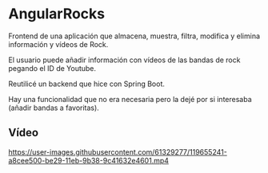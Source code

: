# AngularRocks

Frontend de una aplicación que almacena, muestra, filtra, modifica y elimina información y vídeos de Rock. 

El usuario puede añadir información con vídeos de las bandas de rock pegando el ID de Youtube.

Reutilicé un backend que hice con Spring Boot.

Hay una funcionalidad que no era necesaria pero la dejé por si interesaba (añadir bandas a favoritas).

## Vídeo


https://user-images.githubusercontent.com/61329277/119655241-a8cee500-be29-11eb-9b38-9c41632e4601.mp4






